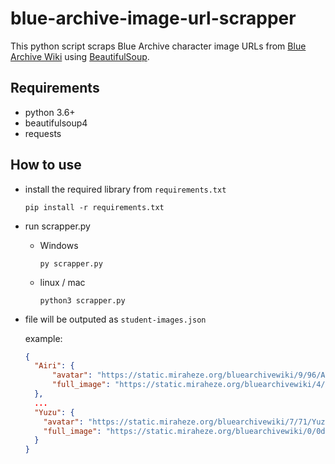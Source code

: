 # blue-archive-image-url-scrapper
This python script scraps Blue Archive character image URLs from [Blue Archive Wiki](https://bluearchive.wiki/wiki) using [BeautifulSoup](https://www.crummy.com/software/BeautifulSoup/).
## Requirements
- python 3.6+
- beautifulsoup4
- requests
## How to use
- install the required library from `requirements.txt`
  ```
  pip install -r requirements.txt
  ```
- run scrapper.py
  - Windows
    ```
    py scrapper.py
    ```
  - linux / mac
    ```
    python3 scrapper.py
    ```
- file will be outputed as `student-images.json`
  
  example:
  ```json
  {
    "Airi": {
        "avatar": "https://static.miraheze.org/bluearchivewiki/9/96/Airi.png",
        "full_image": "https://static.miraheze.org/bluearchivewiki/4/4b/Airi_full.png"
    },
    ...
    "Yuzu": {
      "avatar": "https://static.miraheze.org/bluearchivewiki/7/71/Yuzu.png",
      "full_image": "https://static.miraheze.org/bluearchivewiki/0/0d/Yuzu_full.png"
    }
  }
  ```
